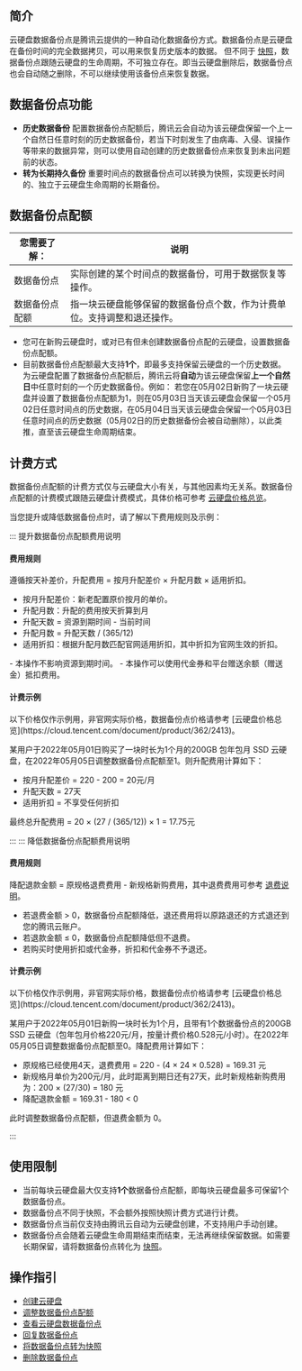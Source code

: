 ## 简介
云硬盘数据备份点是腾讯云提供的一种自动化数据备份方式。数据备份点是云硬盘在备份时间的完全数据拷贝，可以用来恢复历史版本的数据。
但不同于 [快照](https://cloud.tencent.com/document/product/362/5754)，数据备份点跟随云硬盘的生命周期，不可独立存在。即当云硬盘删除后，数据备份点也会自动随之删除，不可以继续使用该备份点来恢复数据。

## 数据备份点功能
- **历史数据备份**
配置数据备份点配额后，腾讯云会自动为该云硬盘保留一个上一个自然日任意时刻的历史数据备份，若当下时刻发生了由病毒、入侵、误操作等带来的数据异常，则可以使用自动创建的历史数据备份点来恢复到未出问题前的状态。
- **转为长期持久备份**
重要时间点的数据备份点可以转换为快照，实现更长时间的、独立于云硬盘生命周期的长期备份。


## 数据备份点配额

| 您需要了解：| 说明|
|--|--|
|数据备份点|  实际创建的某个时间点的数据备份，可用于数据恢复等操作。|
|数据备份点配额| 指一块云硬盘能够保留的数据备份点个数，作为计费单位。支持调整和退还操作。|


- 您可在新购云硬盘时，或对已有但未创建数据备份点配的云硬盘，设置数据备份点配额。
- 目前数据备份点配额最大支持**1个**，即最多支持保留云硬盘的一个历史数据。为云硬盘配置了数据备份点配额后，腾讯云将**自动**为该云硬盘保留**上一个自然日**中任意时刻的一个历史数据备份。例如：
若您在05月02日新购了一块云硬盘并设置了数据备份点配额为1，则在05月03日当天该云硬盘会保留一个05月02日任意时间点的历史数据，在05月04日当天该云硬盘会保留一个05月03日任意时间点的历史数据（05月02日的历史数据备份会被自动删除），以此类推，直至该云硬盘生命周期结束。


## 计费方式
数据备份点配额的计费方式仅与云硬盘大小有关，与其他因素均无关系。数据备份点配额的计费模式跟随云硬盘计费模式，具体价格可参考 [云硬盘价格总览](https://cloud.tencent.com/document/product/362/2413)。

当您提升或降低数据备份点时，请了解以下费用规则及示例：

<dx-tabs>
::: 提升数据备份点配额费用说明


#### 费用规则

遵循按天补差价，升配费用 = 按月升配差价 × 升配月数 × 适用折扣。
- 按月升配差价：新老配置原价按月的单价。
- 升配月数：升配的费用按天折算到月
 - 升配天数 = 资源到期时间 - 当前时间
 - 升配月数 = 升配天数 / (365/12)
- 适用折扣：根据升配月数匹配官网适用折扣，其中折扣为官网生效的折扣。

<dx-alert infotype="explain" title="">
- 本操作不影响资源到期时间。
- 本操作可以使用代金券和平台赠送余额（赠送金）抵扣费用。
</dx-alert>



#### 计费示例

<dx-alert infotype="explain" title="">
以下价格仅作示例用，非官网实际价格，数据备份点价格请参考 [云硬盘价格总览](https://cloud.tencent.com/document/product/362/2413)。
</dx-alert>


某用户于2022年05月01日购买了一块时长为1个月的200GB 包年包月 SSD 云硬盘，在2022年05月05日调整数据备份点配额至1。则升配费用计算如下：
- 按月升配差价 = 220 - 200 = 20元/月
- 升配天数 = 27天
- 适用折扣 = 不享受任何折扣



最终总升配费用 = 20 × (27 / (365/12)) × 1 = 17.75元


:::
::: 降低数据备份点配额费用说明

#### 费用规则
降配退款金额 = 原规格退费费用 - 新规格新购费用，其中退费费用可参考 [退费说明](https://cloud.tencent.com/document/product/362/18072)。
- 若退费金额 > 0，数据备份点配额降低，退还费用将以原路退还的方式退还到您的腾讯云账户。
- 若退款金额 ≤ 0，数据备份点配额降低但不退费。
- 若购买时使用折扣或代金券，折扣和代金券不予退还。

#### 计费示例

<dx-alert infotype="explain" title="">
以下价格仅作示例用，非官网实际价格，数据备份点价格请参考 [云硬盘价格总览](https://cloud.tencent.com/document/product/362/2413)。
</dx-alert>


某用户于2022年05月01日新购一块时长为1个月，且带有1个数据备份点的200GB SSD 云硬盘（包年包月价格220元/月，按量计费价格0.528元/小时）。在2022年05月05日调整数据备份点配额至0。降配费用计算如下：
- 原规格已经使用4天，退费费用 = 220 - (4 × 24 × 0.528) = 169.31 元
- 新规格月单价为200元/月，此时距离到期日还有27天，此时新规格新购费用为：200 × (27/30) = 180 元
- 降配退款金额 = 169.31 - 180 < 0




此时调整数据备份点配额，但退费金额为 0。


:::
</dx-tabs>



## 使用限制
- 当前每块云硬盘最大仅支持**1个**数据备份点配额，即每块云硬盘最多可保留1个数据备份点。
- 数据备份点不同于快照，不会额外按照快照计费方式进行计费。
- 数据备份点当前仅支持由腾讯云自动为云硬盘创建，不支持用户手动创建。
- 数据备份点会随着云硬盘生命周期结束而结束，无法再继续保留数据。如需要长期保留，请将数据备份点转化为 [快照](https://cloud.tencent.com/document/product/362/5754)。


## 操作指引
- [创建云硬盘](https://cloud.tencent.com/document/product/362/5744)
- [调整数据备份点配额](https://cloud.tencent.com/document/product/362/73666)
- [查看云硬盘数据备份点](https://cloud.tencent.com/document/product/362/73667)
- [回复数据备份点](https://cloud.tencent.com/document/product/362/73668)
- [将数据备份点转为快照](https://cloud.tencent.com/document/product/362/73669)
- [删除数据备份点](https://cloud.tencent.com/document/product/362/73670)

